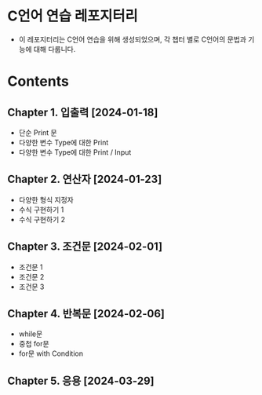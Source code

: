 # C언어 연습 레포지터리
- 이 레포지터리는 C언어 연습을 위해 생성되었으며, 각 챕터 별로 C언어의 문법과 기능에 대해 다룹니다.

# Contents
## Chapter 1. 입출력 [2024-01-18]
- 단순 Print 문
- 다양한 변수 Type에 대한 Print
- 다양한 변수 Type에 대한 Print / Input

## Chapter 2. 연산자 [2024-01-23]
- 다양한 형식 지정자
- 수식 구현하기 1
- 수식 구현하기 2

## Chapter 3. 조건문 [2024-02-01]
- 조건문 1
- 조건문 2
- 조건문 3

## Chapter 4. 반복문 [2024-02-06]
- while문
- 중첩 for문
- for문 with Condition

## Chapter 5. 응용 [2024-03-29]